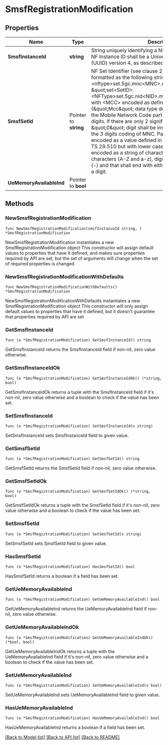 # SmsfRegistrationModification

## Properties

Name | Type | Description | Notes
------------ | ------------- | ------------- | -------------
**SmsfInstanceId** | **string** | String uniquely identifying a NF instance. The format of the NF Instance ID shall be a  Universally Unique Identifier (UUID) version 4, as described in IETF RFC 4122.   | 
**SmsfSetId** | Pointer to **string** | NF Set Identifier (see clause 28.12 of 3GPP TS 23.003), formatted as the following string \&quot;set&lt;Set ID&gt;.&lt;nftype&gt;set.5gc.mnc&lt;MNC&gt;.mcc&lt;MCC&gt;\&quot;, or  \&quot;set&lt;SetID&gt;.&lt;NFType&gt;set.5gc.nid&lt;NID&gt;.mnc&lt;MNC&gt;.mcc&lt;MCC&gt;\&quot; with  &lt;MCC&gt; encoded as defined in clause 5.4.2 (\&quot;Mcc\&quot; data type definition)  &lt;MNC&gt; encoding the Mobile Network Code part of the PLMN, comprising 3 digits.    If there are only 2 significant digits in the MNC, one \&quot;0\&quot; digit shall be inserted    at the left side to fill the 3 digits coding of MNC.  Pattern: &#39;^[0-9]{3}$&#39; &lt;NFType&gt; encoded as a value defined in Table 6.1.6.3.3-1 of 3GPP TS 29.510 but    with lower case characters &lt;Set ID&gt; encoded as a string of characters consisting of    alphabetic characters (A-Z and a-z), digits (0-9) and/or the hyphen (-) and that    shall end with either an alphabetic character or a digit.   | [optional] 
**UeMemoryAvailableInd** | Pointer to **bool** |  | [optional] 

## Methods

### NewSmsfRegistrationModification

`func NewSmsfRegistrationModification(smsfInstanceId string, ) *SmsfRegistrationModification`

NewSmsfRegistrationModification instantiates a new SmsfRegistrationModification object
This constructor will assign default values to properties that have it defined,
and makes sure properties required by API are set, but the set of arguments
will change when the set of required properties is changed

### NewSmsfRegistrationModificationWithDefaults

`func NewSmsfRegistrationModificationWithDefaults() *SmsfRegistrationModification`

NewSmsfRegistrationModificationWithDefaults instantiates a new SmsfRegistrationModification object
This constructor will only assign default values to properties that have it defined,
but it doesn't guarantee that properties required by API are set

### GetSmsfInstanceId

`func (o *SmsfRegistrationModification) GetSmsfInstanceId() string`

GetSmsfInstanceId returns the SmsfInstanceId field if non-nil, zero value otherwise.

### GetSmsfInstanceIdOk

`func (o *SmsfRegistrationModification) GetSmsfInstanceIdOk() (*string, bool)`

GetSmsfInstanceIdOk returns a tuple with the SmsfInstanceId field if it's non-nil, zero value otherwise
and a boolean to check if the value has been set.

### SetSmsfInstanceId

`func (o *SmsfRegistrationModification) SetSmsfInstanceId(v string)`

SetSmsfInstanceId sets SmsfInstanceId field to given value.


### GetSmsfSetId

`func (o *SmsfRegistrationModification) GetSmsfSetId() string`

GetSmsfSetId returns the SmsfSetId field if non-nil, zero value otherwise.

### GetSmsfSetIdOk

`func (o *SmsfRegistrationModification) GetSmsfSetIdOk() (*string, bool)`

GetSmsfSetIdOk returns a tuple with the SmsfSetId field if it's non-nil, zero value otherwise
and a boolean to check if the value has been set.

### SetSmsfSetId

`func (o *SmsfRegistrationModification) SetSmsfSetId(v string)`

SetSmsfSetId sets SmsfSetId field to given value.

### HasSmsfSetId

`func (o *SmsfRegistrationModification) HasSmsfSetId() bool`

HasSmsfSetId returns a boolean if a field has been set.

### GetUeMemoryAvailableInd

`func (o *SmsfRegistrationModification) GetUeMemoryAvailableInd() bool`

GetUeMemoryAvailableInd returns the UeMemoryAvailableInd field if non-nil, zero value otherwise.

### GetUeMemoryAvailableIndOk

`func (o *SmsfRegistrationModification) GetUeMemoryAvailableIndOk() (*bool, bool)`

GetUeMemoryAvailableIndOk returns a tuple with the UeMemoryAvailableInd field if it's non-nil, zero value otherwise
and a boolean to check if the value has been set.

### SetUeMemoryAvailableInd

`func (o *SmsfRegistrationModification) SetUeMemoryAvailableInd(v bool)`

SetUeMemoryAvailableInd sets UeMemoryAvailableInd field to given value.

### HasUeMemoryAvailableInd

`func (o *SmsfRegistrationModification) HasUeMemoryAvailableInd() bool`

HasUeMemoryAvailableInd returns a boolean if a field has been set.


[[Back to Model list]](../README.md#documentation-for-models) [[Back to API list]](../README.md#documentation-for-api-endpoints) [[Back to README]](../README.md)


